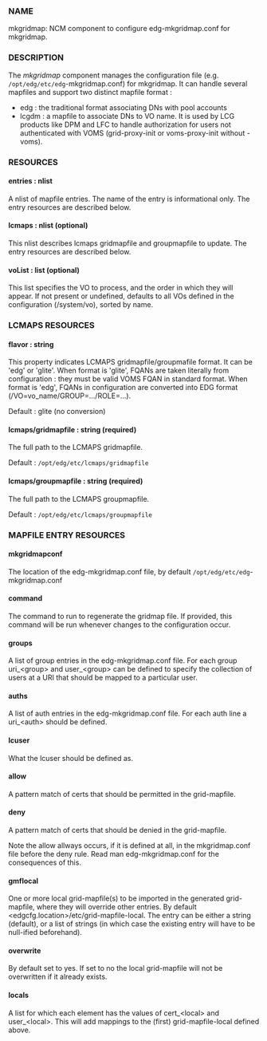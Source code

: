 
### NAME

mkgridmap:  NCM component to configure edg-mkgridmap.conf for mkgridmap.

### DESCRIPTION

The _mkgridmap_ component manages the configuration file (e.g. `/opt/edg/etc/edg`-mkgridmap.conf) for mkgridmap.
It can handle several mapfiles and support two distinct mapfile format : 

- edg : the traditional format associating DNs with pool accounts
- lcgdm : a mapfile to associate DNs to VO name. It is used by LCG products like DPM and LFC to handle
authorization for users not authenticated with VOMS (grid-proxy-init or voms-proxy-init without -voms).

### RESOURCES

#### entries : nlist

A nlist of mapfile entries. The name of the entry is informational only. The entry resources are described
below.

#### lcmaps : nlist (optional)

This nlist describes lcmaps gridmapfile and groupmapfile to update. The entry resources are described
below.

#### voList : list (optional)

This list specifies the VO to process, and the order in which they will appear. If not present or undefined, defaults to all VOs defined in the configuration (/system/vo), sorted by name.

### LCMAPS RESOURCES

#### flavor : string 

This property indicates LCMAPS gridmapfile/groupmafile format. It can be 'edg' or 'glite'. When format is 'glite', FQANs 
are taken literally from configuration : they must be valid VOMS FQAN in standard format. When format is 'edg', FQANs
in configuration are converted into EDG format (/VO=vo\_name/GROUP=.../ROLE=...).

Default : glite (no conversion)

#### lcmaps/gridmapfile : string (required)

The full path to the LCMAPS gridmapfile.

Default : `/opt/edg/etc/lcmaps/gridmapfile`

#### lcmaps/groupmapfile : string (required)

The full path to the LCMAPS groupmapfile.

Default : `/opt/edg/etc/lcmaps/groupmapfile`

### MAPFILE ENTRY RESOURCES

#### mkgridmapconf

The location of the edg-mkgridmap.conf file, by default
`/opt/edg/etc/edg`-mkgridmap.conf

#### command

The command to run to regenerate the gridmap file.  If provided, this
command will be run whenever changes to the configuration occur. 

#### groups

A list of group entries in the edg-mkgridmap.conf file. For each group
uri\_&lt;group> and user\_&lt;group> can be defined to specify the collection
of users at a URI that should be mapped to a particular user.

#### auths

A list of auth entries in the edg-mkgridmap.conf file. For each auth line
a uri\_&lt;auth> should be defined.

#### lcuser

What the lcuser should be defined as.

#### allow

A pattern match of certs that should be permitted in the grid-mapfile.

#### deny

A pattern match of certs that should be denied in the grid-mapfile.

Note the allow allways occurs, if it is defined at all, in the mkgridmap.conf
file before the deny rule. Read man edg-mkgridmap.conf for the consequences of
this.

#### gmflocal

One or more local grid-mapfile(s) to be imported in the generated grid-mapfile, where they will override
other entries. By default &lt;edgcfg.location>/etc/grid-mapfile-local. The entry
can be either a string (default), or a list of strings (in which case the existing entry will have to
be null-ified beforehand).

#### overwrite

By default set to yes. If set to no the local grid-mapfile will not be
overwritten if it already exists.

#### locals

A list for which each element has the values of cert\_&lt;local> and 
user\_&lt;local>. This will add mappings to the (first) grid-mapfile-local defined
above.
